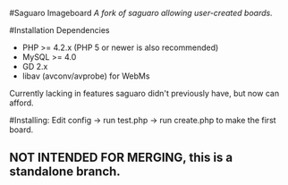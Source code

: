 #Saguaro Imageboard
_A fork of saguaro allowing user-created boards._

#Installation Dependencies 
- PHP >= 4.2.x (PHP 5 or newer is also recommended)
- MySQL >= 4.0 
- GD 2.x
- libav (avconv/avprobe) for WebMs

Currently lacking in features saguaro didn't previously have, but now
can afford.

#Installing:
Edit config -> run test.php -> run create.php to make the first board.

## NOT INTENDED FOR MERGING, this is a standalone branch.
